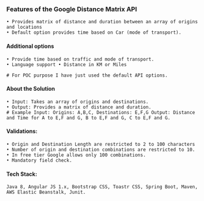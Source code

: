 ### Features of the Google Distance Matrix API

```
• Provides matrix of distance and duration between an array of origins and locations 
• Default option provides time based on Car (mode of transport). 
```

#### Additional options

```
• Provide time based on traffic and mode of transport. 
• Language support • Distance in KM or Miles

# For POC purpose I have just used the default API options.
```

#### About the Solution

```
• Input: Takes an array of origins and destinations. 
• Output: Provides a matrix of distance and duration. 
# Example Input: Origins: A,B,C, Destinations: E,F,G Output: Distance and Time for A to E,F and G, B to E,F and G, C to E,F and G.
```

#### Validations:

```
• Origin and Destination Length are restricted to 2 to 100 characters 
• Number of origin and destination combinations are restricted to 10. 
• In free tier Google allows only 100 combinations. 
• Mandatory field check.
```

#### Tech Stack:
```
Java 8, Angular JS 1.x, Bootstrap CSS, Toastr CSS, Spring Boot, Maven, AWS Elastic Beanstalk, Junit.
```
